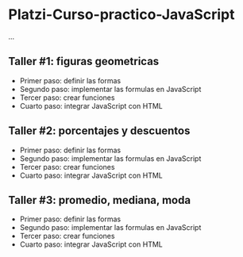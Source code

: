 # Platzi-Curso-practico-JavaScript

...

## Taller #1: figuras geometricas

- Primer  paso:  definir las formas
- Segundo paso:  implementar las formulas en JavaScript
- Tercer  paso:  crear funciones
- Cuarto  paso:  integrar JavaScript con HTML


## Taller #2: porcentajes y descuentos

- Primer  paso:  definir las formas
- Segundo paso:  implementar las formulas en JavaScript
- Tercer  paso:  crear funciones
- Cuarto  paso:  integrar JavaScript con HTML


## Taller #3: promedio, mediana, moda

- Primer  paso:  definir las formas
- Segundo paso:  implementar las formulas en JavaScript
- Tercer  paso:  crear funciones
- Cuarto  paso:  integrar JavaScript con HTML
